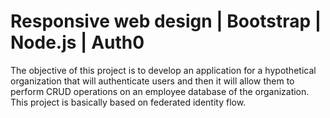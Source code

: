 # Responsive web design | Bootstrap | Node.js | Auth0

The objective of this project is to develop an application for a hypothetical organization that will authenticate users and then it will allow them to perform CRUD operations on an employee database of the organization.
This project is basically based on federated identity flow.

